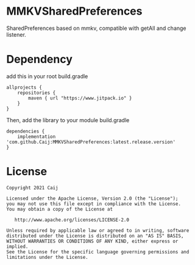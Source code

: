 # MMKVSharedPreferences
SharedPreferences based on mmkv, compatible with getAll and change listener.

# Dependency
add this in your root build.gradle  

```
allprojects {
    repositories {
        maven { url "https://www.jitpack.io" }
    }
}
```

Then, add the library to your module build.gradle  
```
dependencies {
    implementation 'com.github.Caij:MMKVSharedPreferences:latest.release.version'
}
```


# License

    Copyright 2021 Caij

    Licensed under the Apache License, Version 2.0 (the "License");
    you may not use this file except in compliance with the License.
    You may obtain a copy of the License at

       http://www.apache.org/licenses/LICENSE-2.0

    Unless required by applicable law or agreed to in writing, software
    distributed under the License is distributed on an "AS IS" BASIS,
    WITHOUT WARRANTIES OR CONDITIONS OF ANY KIND, either express or implied.
    See the License for the specific language governing permissions and
    limitations under the License.
